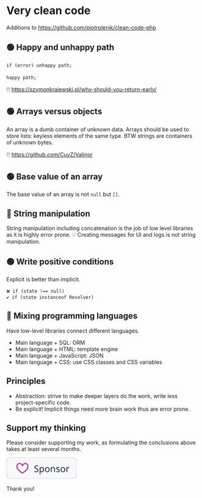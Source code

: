 # Very clean code

Additions to https://github.com/piotrplenik/clean-code-php

## 🟢 Happy and unhappy path

```
if (error) unhappy path;

happy path;
```

🖱️ https://szymonkrajewski.pl/why-should-you-return-early/

## 🟢 Arrays versus objects

An array is a dumb container of unknown data. Arrays should be used to store lists: keyless elements of the same type.
BTW strings are containers of unknown bytes.

🖱️ https://github.com/CuyZ/Valinor

## 🟢 Base value of an array

The base value of an array is not `null` but `[]`.

## 🔴 String manipulation

String manipulation including concatenation is the job of low level libraries as it is highly error prone.
:bulb: Creating messages for UI and logs is not string manipulation.

## 🟢 Write positive conditions

Explicit is better than implicit.

```
❌ if (state !== null)
✔️ if (state instanceof Resolver)
```

## 🔴 Mixing programming languages

Have low-level libraries connect different languages.

- Main language + SQL: ORM
- Main language + HTML: template engine
- Main language + JavaScript: JSON
- Main language + CSS: use CSS classes and CSS variables

## Principles

- Abstraction: strive to make deeper layers do the work, write less project-specific code.
- Be explicit! Implicit things need more brain work thus are error prone.

## Support my thinking

Please consider supporting my work, as formulating the conclusions above takes at least several months.

[![Sponsor](https://github.com/szepeviktor/.github/raw/master/.github/assets/github-like-sponsor-button.svg)](https://github.com/sponsors/szepeviktor)

Thank you!
